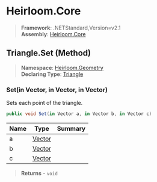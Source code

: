# Heirloom.Core

> **Framework**: .NETStandard,Version=v2.1  
> **Assembly**: [Heirloom.Core][0]

## Triangle.Set (Method)

> **Namespace**: [Heirloom.Geometry][0]  
> **Declaring Type**: [Triangle][1]

### Set(in Vector, in Vector, in Vector)

Sets each point of the triangle.

```cs
public void Set(in Vector a, in Vector b, in Vector c)
```

| Name | Type        | Summary |
|------|-------------|---------|
| a    | [Vector][2] |         |
| b    | [Vector][2] |         |
| c    | [Vector][2] |         |

> **Returns** - `void`

[0]: ../../../Heirloom.Core.md
[1]: ../Triangle.md
[2]: ../../Heirloom/Vector.md
